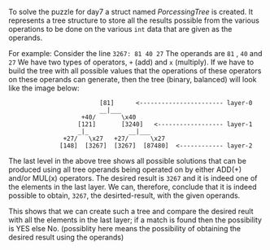 To solve the puzzle for day7 a struct named _PorcessingTree_ is created.
It represents a tree structure to store all the results possible from the various operations to be done on the various `int` data that are given as the operands.

For example:
Consider the line `3267: 81 40 27`
The operands are `81` , `40` and `27`
We have two types of operators, `+` (add) and `x` (multiply).
If we have to build the tree with all possible values that the operations of these operators on these operands can generate,
then the tree (binary, balanced) will look like the image below:
<p>
                               
                             [81]      <----------------------- layer-0
                             __|___
                        +40/       \x40
                       [121]       [3240]   <------------------ layer-1
                       _|_           __|___
                   +27/   \x27   +27/      \x27
                  [148]  [3267]  [3267]  [87480]  <------------ layer-2
</p>

The last level in the above tree shows all possible solutions that can be produced using all tree operands being operated on by either ADD(+) and/or MUL(x) operators.
The desired result is `3267` and it is indeed one of the elements in the last layer. 
We can, therefore, conclude that it is indeed possible to obtain, `3267`, the desirted-result, with the given operands.

This shows that we can create such a tree and compare the desired reult with all the elements in the last layer;
if a match is found then the possibility is YES else No.
(possiblity here means the possibility of obtaining the desired result using the operands)
